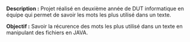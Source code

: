 **Description :**
 Projet réalisé en deuxième année de DUT informatique en équipe qui permet de savoir les mots les plus utilisé dans un texte.

**Objectif :**
 Savoir la récurence des mots les plus utilisé dans un texte en manipulant des fichiers en JAVA.

